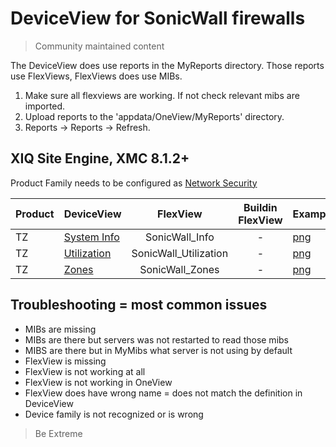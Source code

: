 # DeviceView for SonicWall firewalls
>Community maintained content

The DeviceView does use reports in the MyReports directory. Those reports use FlexViews, FlexViews does use MIBs.

1. Make sure all flexviews are working. If not check relevant mibs are imported.
2. Upload reports to the 'appdata/OneView/MyReports' directory.
3. Reports -> Reports -> Refresh.

## XIQ Site Engine, XMC 8.1.2+

Product Family needs to be configured as [Network Security](sample/VendorProfile-SonicWall.png)

| Product  | DeviceView   | FlexView   | Buildin FlexView | Example   |
| -------- | ------------ |:----------:|:----------------:| --------- |
| TZ |[System Info](xml/DeviceViewSonicWallInfo.xml)|SonicWall_Info| - |[png](sample/DeviceViewSonicWallInfo.png)|
| TZ |[Utilization](xml/DeviceViewSonicWallUtil.xml)|SonicWall_Utilization| - |[png](sample/DeviceViewSonicWallUtil.png)|
| TZ |[Zones](xml/DeviceViewSonicWallZones.xml)|SonicWall_Zones| - |[png](sample/DeviceViewSonicWallZones.png)|

## Troubleshooting = most common issues
* MIBs are missing
* MIBs are there but servers was not restarted to read those mibs
* MIBS are there but in MyMibs what server is not using by default
* FlexView is missing
* FlexView is not working at all
* FlexView is not working in OneView 
* FlexView does have wrong name = does not match the definition in DeviceView
* Device family is not recognized or is wrong

>Be Extreme